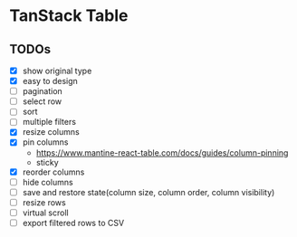 # TanStack Table

## TODOs

- [x] show original type
- [x] easy to design
- [ ] pagination
- [ ] select row
- [ ] sort
- [ ] multiple filters
- [x] resize columns
- [x] pin columns
  - https://www.mantine-react-table.com/docs/guides/column-pinning
  - sticky
- [x] reorder columns
- [ ] hide columns
- [ ] save and restore state(column size, column order, column visibility)
- [ ] resize rows
- [ ] virtual scroll
- [ ] export filtered rows to CSV
